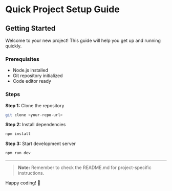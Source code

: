 # Quick Project Setup Guide

## Getting Started

Welcome to your new project! This guide will help you get up and running quickly.

### Prerequisites
- Node.js installed
- Git repository initialized
- Code editor ready

### Steps

**Step 1:** Clone the repository
```bash
git clone <your-repo-url>
```

**Step 2:** Install dependencies
```bash
npm install
```

**Step 3:** Start development server
```bash
npm run dev
```

---

> **Note:** Remember to check the README.md for project-specific instructions.

Happy coding! 🚀
